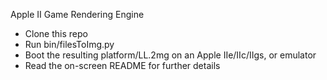 Apple II Game Rendering Engine

- Clone this repo
- Run bin/filesToImg.py
- Boot the resulting platform/LL.2mg on an Apple IIe/IIc/IIgs, or emulator
- Read the on-screen README for further details
